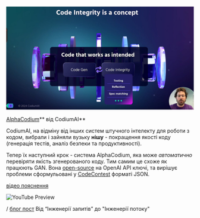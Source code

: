 <!--
date: 2024-03-16T15:31:03
photo: ![Photo](2024-03-16-15-31-03.jpg)


-->

![Photo](2024-03-16-15-31-03.jpg)

 [AlphaCodium](https://www.codium.ai/products/alpha-codium)** від CodiumAI**

CodiumAI, на відміну від інших систем штучного інтелекту для роботи з кодом, вибрали і зайняли вузьку **нішу** - покращення якості коду (генерація тестів, аналіз безпеки та продуктивності).

Тепер їх наступний крок - система AlphaCodium, яка може _автоматично_ перевіряти якість згенерованого коду. Тим самим це схоже як працюють GAN. Вона  [open-source](https://github.com/Codium-ai/AlphaCodium) на OpenAI API ключі, та вирішує проблеми сформульовані у  [CodeContest](https://huggingface.co/datasets/deepmind/code_contests) форматі JSON.

 [відео пояснення](https://www.youtube.com/watch?v=AOqnJLBYon4)

![YouTube Preview](https://img.youtube.com/vi/AOqnJLBYon4/mqdefault.jpg)

 /  [блог пост](https://www.codium.ai/blog/alphacodium-state-of-the-art-code-generation-for-code-contests/)
Від “Інженерії запитів” до "Інженерії потоку"